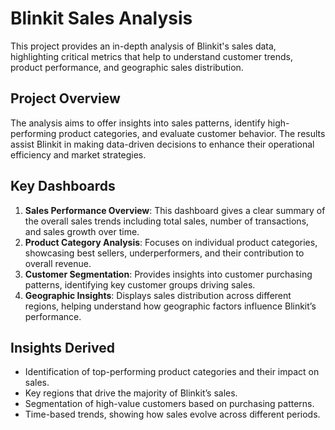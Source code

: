 # Blinkit Sales Analysis

This project provides an in-depth analysis of Blinkit's sales data, highlighting critical metrics that help to understand customer trends, product performance, and geographic sales distribution. 

## Project Overview

The analysis aims to offer insights into sales patterns, identify high-performing product categories, and evaluate customer behavior. The results assist Blinkit in making data-driven decisions to enhance their operational efficiency and market strategies.

## Key Dashboards

1. **Sales Performance Overview**: This dashboard gives a clear summary of the overall sales trends including total sales, number of transactions, and sales growth over time.
2. **Product Category Analysis**: Focuses on individual product categories, showcasing best sellers, underperformers, and their contribution to overall revenue.
3. **Customer Segmentation**: Provides insights into customer purchasing patterns, identifying key customer groups driving sales.
4. **Geographic Insights**: Displays sales distribution across different regions, helping understand how geographic factors influence Blinkit’s performance.

## Insights Derived

- Identification of top-performing product categories and their impact on sales.
- Key regions that drive the majority of Blinkit’s sales.
- Segmentation of high-value customers based on purchasing patterns.
- Time-based trends, showing how sales evolve across different periods.



